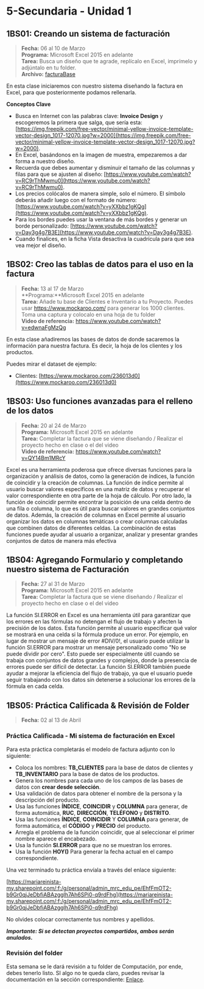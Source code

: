 # 5-Secundaria - Unidad 1

## 1BS01: Creando un sistema de facturación

> **Fecha:** 06 al 10 de Marzo<br> **Programa:** Microsoft Excel 2015 en adelante<br> **Tarea:** Busca un diseño que te agrade, replícalo en Excel, imprímelo y adjúntalo en tu folder.<br> **Archivo:** [facturaBase](/5-secundariaarchivos/Unidad1/FacturaDisenio.xlsx ':include :type=code')

En esta clase iniciaremos con nuestro sistema diseñando la factura en Excel, para que posteriormente podamos rellenarla.

**Conceptos Clave**

- Busca en Internet con las palabras clave: **Invoice Design** y escogeremos la primera que salga, que sería esta: [https://img.freepik.com/free-vector/minimal-yellow-invoice-template-vector-design_1017-12070.jpg?w=2000](https://img.freepik.com/free-vector/minimal-yellow-invoice-template-vector-design_1017-12070.jpg?w=2000).
- En Excel, basándonos en la imagen de muestra, empezaremos a dar forma a nuestro diseño.
- Recuerda que debes aumentar y disminuir el tamaño de las columnas y filas para que se ajusten al diseño: [https://www.youtube.com/watch?v=RC9rThMwmu0](https://www.youtube.com/watch?v=RC9rThMwmu0).
- Los precios colócalos de manera simple, solo el número. El símbolo deberás añadir luego con el formato de número: [https://www.youtube.com/watch?v=yXXbbz1gKQg](https://www.youtube.com/watch?v=yXXbbz1gKQg).
- Para los bordes puedes usar la ventana de más bordes y generar un borde personalizado: [https://www.youtube.com/watch?v=Day3g4g7B3E](https://www.youtube.com/watch?v=Day3g4g7B3E).
- Cuando finalices, en la ficha Vista desactiva la cuadrícula para que sea vea mejor el diseño.


## 1BS02: Creo las tablas de datos para el uso en la factura

> **Fecha:** 13 al 17 de Marzo<br> **Programa:**Microsoft Excel 2015 en adelante<br> **Tarea:** Añade tu base de Clientes e Inventario a tu Proyecto. Puedes usar https://www.mockaroo.com/ para generar los 1000 clientes. Toma una captura y colocalo en una hoja de tu folder<br> **Video de referencia:** https://www.youtube.com/watch?v=edwnaFgMzQg

En esta clase añadiremos las bases de datos de donde sacaremos la información para nuestra factura. Es decir, la hoja de los clientes y los productos.

Puedes mirar el dataset de ejemplo:

- Clientes: [https://www.mockaroo.com/236013d0](https://www.mockaroo.com/236013d0)

## 1BS03: Uso funciones avanzadas para el relleno de los datos

> **Fecha:** 20 al 24 de Marzo<br> **Programa:** Microsoft Excel 2015 en adelante<br> **Tarea:** Completar la factura que se viene diseñando / Realizar el proyecto hecho en clase o el del video<br> **Video de referencia:** https://www.youtube.com/watch?v=QY14Bm1MRcY

Excel es una herramienta poderosa que ofrece diversas funciones para la organización y análisis de datos, como la generación de índices, la función de coincidir y la creación de columnas. La función de índice permite al usuario buscar valores específicos en una matriz de datos y recuperar el valor correspondiente en otra parte de la hoja de cálculo. Por otro lado, la función de coincidir permite encontrar la posición de una celda dentro de una fila o columna, lo que es útil para buscar valores en grandes conjuntos de datos. Además, la creación de columnas en Excel permite al usuario organizar los datos en columnas temáticas o crear columnas calculadas que combinen datos de diferentes celdas. La combinación de estas funciones puede ayudar al usuario a organizar, analizar y presentar grandes conjuntos de datos de manera más efectiva

## 1BS04: Agregando Formulario y completando nuestro sistema de Facturación

> **Fecha:** 27 al 31 de Marzo<br> **Programa:** Microsoft Excel 2015 en adelante<br> **Tarea:** Completar la factura que se viene diseñando / Realizar el proyecto hecho en clase o el del video<br>

La función SI.ERROR en Excel es una herramienta útil para garantizar que los errores en las fórmulas no detengan el flujo de trabajo y afecten la precisión de los datos. Esta función permite al usuario especificar qué valor se mostrará en una celda si la fórmula produce un error. Por ejemplo, en lugar de mostrar un mensaje de error #DIV/0!, el usuario puede utilizar la función SI.ERROR para mostrar un mensaje personalizado como "No se puede dividir por cero". Esto puede ser especialmente útil cuando se trabaja con conjuntos de datos grandes y complejos, donde la presencia de errores puede ser difícil de detectar. La función SI.ERROR también puede ayudar a mejorar la eficiencia del flujo de trabajo, ya que el usuario puede seguir trabajando con los datos sin detenerse a solucionar los errores de la fórmula en cada celda.

## 1BS05: Práctica Calificada & Revisión de Folder

> **Fecha:** 02 al 13 de Abril<br>

### Práctica Calificada - Mi sistema de facturación en Excel

Para esta práctica completarás el modelo de factura adjunto con lo siguiente:

- Coloca los nombres: **TB_CLIENTES** para la base de datos de clientes y **TB_INVENTARIO** para la base de datos de los productos.
- Genera los nombres para cada uno de los campos de las bases de datos con **crear desde selección**.
- Usa validación de datos para obtener el nombre de la persona y la descripción del producto.
- Usa las funciones **ÍNDICE**, **COINCIDIR** y **COLUMNA** para generar, de forma automática, **RUC**, **DIRECCIÓN**, **TELÉFONO** y **DISTRITO**.
- Usa las funciones **ÍNDICE**, **COINCIDIR** Y **COLUMNA** para generar, de forma automática, el **CÓDIGO** y **PRECIO** del producto.
- Arregla el problema de la función coincidir, que al seleccionar el primer nombre aparece el encabezado.
- Usa la función **SI.ERROR** para que no se muestran los errores.
- Usa la función **HOY()** Para generar la fecha actual en el campo correspondiente.

Una vez terminado tu práctica envíala a través del enlace siguiente:

[https://mariareinista-my.sharepoint.com/:f:/g/personal/admin_mrc_edu_pe/EhfFmOT2-b9Gr0qjJeDbfiABAzggIh7Ah6SPi0-q9rdFhg](https://mariareinista-my.sharepoint.com/:f:/g/personal/admin_mrc_edu_pe/EhfFmOT2-b9Gr0qjJeDbfiABAzggIh7Ah6SPi0-q9rdFhg)

No olvides colocar correctamente tus nombres y apellidos.

***Importante: Si se detectan proyectos compartidos, ambos serán anulados.***

### Revisión del folder

Esta semana se le dará revisión a tu folder de Computación, por ende, debes tenerlo listo. SI algo no te queda claro, puedes revisar la documentación en la sección correspondiente: [Enlace](/?id=folder-de-computación).


